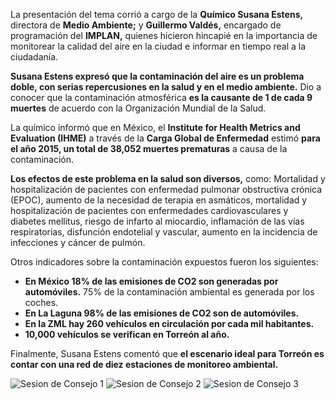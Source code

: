 
La presentación del tema corrió a cargo de la **Químico Susana Estens,** directora de **Medio Ambiente;** y **Guillermo Valdés,** encargado de programación del **IMPLAN,** quienes hicieron hincapié en la importancia de monitorear la calidad del aire en la ciudad e informar en tiempo real a la ciudadanía.

**Susana Estens expresó que la contaminación del aire es un problema doble, con serias repercusiones en la salud y en el medio ambiente.** Dio a conocer que la contaminación atmosférica **es la causante de 1 de cada 9 muertes** de acuerdo con la Organización Mundial de la Salud.

La químico informó que en México, el **Institute for Health Metrics and Evaluation (IHME)** a través de la **Carga Global de Enfermedad** estimó **para el año 2015, un total de 38,052 muertes prematuras** a causa de la contaminación.

**Los efectos de este problema en la salud son diversos,** como: Mortalidad y hospitalización de pacientes con enfermedad pulmonar obstructiva crónica (EPOC), aumento de la necesidad de terapia en asmáticos, mortalidad y hospitalización de pacientes con enfermedades cardiovasculares y diabetes mellitus, riesgo de infarto al miocardio, inflamación de las vías respiratorias, disfunción endotelial y vascular, aumento en la incidencia de infecciones y cáncer de pulmón.

Otros indicadores sobre la contaminación expuestos fueron los siguientes:

* **En México 18% de las emisiones de CO2 son generadas por automóviles.** 75% de la contaminación ambiental es generada por los coches.
* **En La Laguna 98% de las emisiones de CO2 son de automóviles.**
* **En la ZML hay 260 vehículos en circulación por cada mil habitantes.**
* **10,000 vehículos se verifican en Torreón al año.**

Finalmente, Susana Estens comentó que **el escenario ideal para Torreón es contar con una red de diez estaciones de monitoreo ambiental.**

<img class="img-responsive" src="2017-04-28-sesion-ordinaria/sesion-de-consejo-01.jpg" alt="Sesion de Consejo 1">

<img class="img-responsive" src="2017-04-28-sesion-ordinaria/sesion-de-consejo-02.jpg" alt="Sesion de Consejo 2">

<img class="img-responsive" src="2017-04-28-sesion-ordinaria/sesion-de-consejo-03.jpg" alt="Sesion de Consejo 3">
